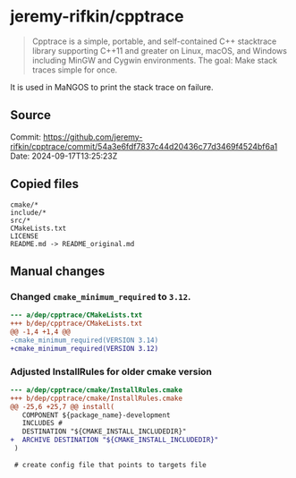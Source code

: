 # jeremy-rifkin/cpptrace

> Cpptrace is a simple, portable, and self-contained C++ stacktrace library supporting C++11 and greater on Linux, macOS, and Windows including MinGW and Cygwin environments. The goal: Make stack traces simple for once.

It is used in MaNGOS to print the stack trace on failure.  

## Source
Commit: https://github.com/jeremy-rifkin/cpptrace/commit/54a3e6fdf7837c44d20436c77d3469f4524bf6a1  
Date: 2024-09-17T13:25:23Z

## Copied files
```
cmake/*
include/*
src/*
CMakeLists.txt
LICENSE
README.md -> README_original.md
```

## Manual changes
### Changed `cmake_minimum_required` to `3.12`.
```diff
--- a/dep/cpptrace/CMakeLists.txt
+++ b/dep/cpptrace/CMakeLists.txt
@@ -1,4 +1,4 @@
-cmake_minimum_required(VERSION 3.14)
+cmake_minimum_required(VERSION 3.12)
```

### Adjusted InstallRules for older cmake version
```diff
--- a/dep/cpptrace/cmake/InstallRules.cmake
+++ b/dep/cpptrace/cmake/InstallRules.cmake
@@ -25,6 +25,7 @@ install(
   COMPONENT ${package_name}-development
   INCLUDES #
   DESTINATION "${CMAKE_INSTALL_INCLUDEDIR}"
+  ARCHIVE DESTINATION "${CMAKE_INSTALL_INCLUDEDIR}"
 )
 
 # create config file that points to targets file
```
